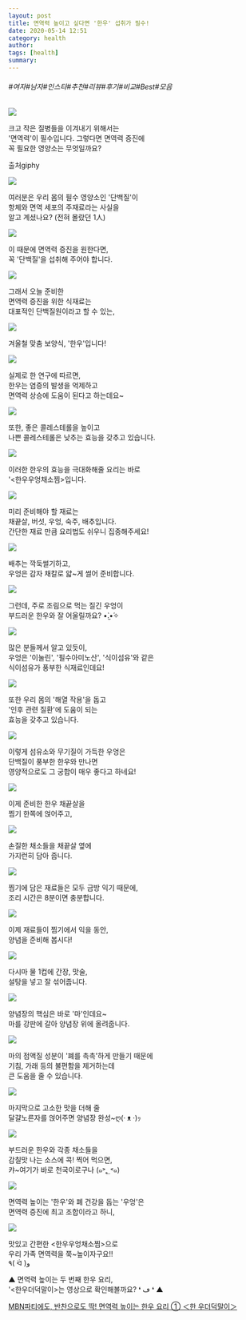 ```yaml
---
layout: post
title: 면역력 높이고 싶다면 '한우' 섭취가 필수!
date: 2020-05-14 12:51
category: health
author: 
tags: [health]
summary: 
---
```


###### #여자#남자#인스타#추천#리뷰#후기#비교#Best#모음

  
![](https://t1.daumcdn.net/liveboard/mboon/46268ead42c5488eb1ea2cde163daf13.gif)

크고 작은 질병들을 이겨내기 위해서는  
'면역력'이 필수입니다. 그렇다면 면역력 증진에  
꼭 필요한 영양소는 무엇일까요?  

출처giphy

![](https://img1.daumcdn.net/thumb/R720x0/?fname=https%3A%2F%2Ft1.daumcdn.net%2Fliveboard%2Fmboon%2F1d6bc4235f764b3db6ec2f7fa1786043.JPG)

여러분은 우리 몸의 필수 영양소인 '단백질'이  
항체와 면역 세포의 주재료라는 사실을  
알고 계셨나요? (전혀 몰랐던 1人)  

![](https://img1.daumcdn.net/thumb/R720x0/?fname=https%3A%2F%2Ft1.daumcdn.net%2Fliveboard%2Fmboon%2F98edcee7f23743fda3662e15d66eaf74.png)

이 때문에 면역력 증진을 원한다면,  
꼭 '단백질'을 섭취해 주어야 합니다.  

![](https://t1.daumcdn.net/liveboard/mboon/f2b89141b2ed48e39600056eab496863.gif)

그래서 오늘 준비한  
면역력 증진을 위한 식재료는  
대표적인 단백질원이라고 할 수 있는,  

![](https://img1.daumcdn.net/thumb/R720x0/?fname=https%3A%2F%2Ft1.daumcdn.net%2Fliveboard%2Fmboon%2Fbe91c6a54a5443b89b76743f7244abd7.png)

겨울철 맞춤 보양식, '한우'입니다!  

![](https://img1.daumcdn.net/thumb/R720x0/?fname=https%3A%2F%2Ft1.daumcdn.net%2Fliveboard%2Fmboon%2F9819460150a54290936e86b4bdd7f460.png)

실제로 한 연구에 따르면,  
한우는 염증의 발생을 억제하고  
면역력 상승에 도움이 된다고 하는데요~  

![](https://img1.daumcdn.net/thumb/R720x0/?fname=https%3A%2F%2Ft1.daumcdn.net%2Fliveboard%2Fmboon%2Fb4cc722b0fd04a72abd691d5443286a0.png)

또한, 좋은 콜레스테롤을 높이고  
나쁜 콜레스테롤은 낮추는 효능을 갖추고 있습니다.  

![](https://img1.daumcdn.net/thumb/R720x0/?fname=https%3A%2F%2Ft1.daumcdn.net%2Fliveboard%2Fmboon%2Fcd0494f1002348a5ab8b434e5ee04a73.png)

이러한 한우의 효능을 극대화해줄 요리는 바로  
'<한우우엉채소찜>입니다.  

![](https://img1.daumcdn.net/thumb/R720x0/?fname=https%3A%2F%2Ft1.daumcdn.net%2Fliveboard%2Fmboon%2F591bed6f056e4503af692319808e069c.png)

미리 준비해야 할 재료는  
채끝살, 버섯, 우엉, 숙주, 배추입니다.  
간단한 재료 만큼 요리법도 쉬우니 집중해주세요!  

![](https://img1.daumcdn.net/thumb/R720x0/?fname=https%3A%2F%2Ft1.daumcdn.net%2Fliveboard%2Fmboon%2F03b84c5177a44d3cb997034a0a4b4f12.png)

배추는 깍둑썰기하고,  
우엉은 감자 채칼로 얇~게 썰어 준비합니다.  

![](https://img1.daumcdn.net/thumb/R720x0/?fname=https%3A%2F%2Ft1.daumcdn.net%2Fliveboard%2Fmboon%2F11f98fb681ff49429ee46e16e4d5630e.png)

그런데, 주로 조림으로 먹는 질긴 우엉이  
부드러운 한우와 잘 어울릴까요? •̀.̫•́✧  

![](https://img1.daumcdn.net/thumb/R720x0/?fname=https%3A%2F%2Ft1.daumcdn.net%2Fliveboard%2Fmboon%2Fc8464a7b0ffd4546b23d763606dca682.png)

많은 분들께서 알고 있듯이,  
우엉은 '이눌린', '필수아미노산', '식이섬유'와 같은  
식이섬유가 풍부한 식재료인데요!  

![](https://img1.daumcdn.net/thumb/R720x0/?fname=https%3A%2F%2Ft1.daumcdn.net%2Fliveboard%2Fmboon%2Fa520f231f2414c4d98d794cff94b2efc.png)

또한 우리 몸의 '해열 작용'을 돕고  
'인후 관련 질환'에 도움이 되는  
효능을 갖추고 있습니다.  

![](https://img1.daumcdn.net/thumb/R720x0/?fname=https%3A%2F%2Ft1.daumcdn.net%2Fliveboard%2Fmboon%2Fb8211bcfc9bc4de5985d9dcba700c49f.JPG)

이렇게 섬유소와 무기질이 가득한 우엉은  
단백질이 풍부한 한우와 만나면  
영양적으로도 그 궁합이 매우 좋다고 하네요!  

![](https://img1.daumcdn.net/thumb/R720x0/?fname=https%3A%2F%2Ft1.daumcdn.net%2Fliveboard%2Fmboon%2F66ba78f2e23d4b3388598c324fa53406.png)

이제 준비한 한우 채끝살을  
찜기 한쪽에 얹어주고,  

![](https://img1.daumcdn.net/thumb/R720x0/?fname=https%3A%2F%2Ft1.daumcdn.net%2Fliveboard%2Fmboon%2Fbc794bbbb41447e882a4323fc3b2f74a.png)

손질한 채소들을 채끝살 옆에  
가지런히 담아 줍니다.  

![](https://img1.daumcdn.net/thumb/R720x0/?fname=https%3A%2F%2Ft1.daumcdn.net%2Fliveboard%2Fmboon%2Fc2aeba760c354f5b9d100eeefdb1d1a5.png)

찜기에 담은 재료들은 모두 금방 익기 때문에,  
조리 시간은 8분이면 충분합니다.  

![](https://img1.daumcdn.net/thumb/R720x0/?fname=https%3A%2F%2Ft1.daumcdn.net%2Fliveboard%2Fmboon%2F9f31e4975b034c6f85c7836a0d02adaa.png)

이제 재료들이 찜기에서 익을 동안,  
양념을 준비해 봅시다!  

![](https://t1.daumcdn.net/liveboard/mboon/ea0499d4782c47cfb4e8adb1b4362335.gif)

다시마 물 1컵에 간장, 맛술,  
설탕을 넣고 잘 섞어줍니다.  

![](https://t1.daumcdn.net/liveboard/mboon/500d961f4167450faf3c4a62836e3e90.gif)

양념장의 핵심은 바로 '마'인데요~  
마를 강판에 갈아 양념장 위에 올려줍니다.  

![](https://img1.daumcdn.net/thumb/R720x0/?fname=https%3A%2F%2Ft1.daumcdn.net%2Fliveboard%2Fmboon%2Fee324d0782cd4f768932c98d101c7fad.png)

마의 점액질 성분이 '폐를 촉촉'하게 만들기 때문에  
기침, 가래 등의 불편함을 제거하는데  
큰 도움을 줄 수 있습니다.  

![](https://t1.daumcdn.net/liveboard/mboon/20e2673ee97f4d6fbda0a1fb5c2113e8.gif)

마지막으로 고소한 맛을 더해 줄  
달걀노른자를 얹어주면 양념장 완성~ღ(· ᴥ ·)ｯ  

![](https://t1.daumcdn.net/liveboard/mboon/4e43e0125a214fc49728a933f3713ff0.gif)

부드러운 한우와 각종 채소들을  
감칠맛 나는 소스에 콕! 찍어 먹으면,  
캬~여기가 바로 천국이로구나 (๑˃؂˂๑)  

![](https://img1.daumcdn.net/thumb/R720x0/?fname=https%3A%2F%2Ft1.daumcdn.net%2Fliveboard%2Fmboon%2F985bfde4ed3646edae7ff9c3894c3fb2.JPG)

면역력 높이는 '한우'와 폐 건강을 돕는 '우엉'은  
면역력 증진에 최고 조합이라고 하니,  

![](https://img1.daumcdn.net/thumb/R720x0/?fname=https%3A%2F%2Ft1.daumcdn.net%2Fliveboard%2Fmboon%2Ff53ece8ca5b942bfa7be98b0f7966680.png)

맛있고 간편한 <한우우엉채소찜>으로  
우리 가족 면역력을 쭉~높이자구요!!  
٩( ᐛ )و  

▲ 면역력 높이는 두 번째 한우 요리,  
'<한우더덕말이>는 영상으로 확인해볼까요? ❛ ڡ ❛ ▲  

[MBN파티에도, 반찬으로도 딱! 면역력 높이는 한우 요리 ① ＜한 우더덕말이＞](http://tv.kakao.com/v/sc07b84Bw7SBJWn477WEEIS)